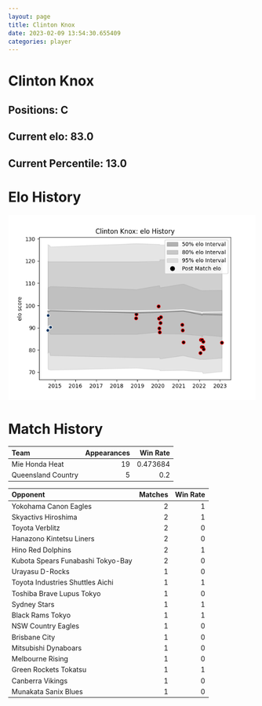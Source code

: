 ```yaml
---  
layout: page  
title: Clinton Knox  
date: 2023-02-09 13:54:30.655409  
categories: player  
---
```

# Clinton Knox

## Positions: C

## Current elo: 83.0

## Current Percentile: 13.0

# Elo History


![elo history](history_ClintonKnox.png)
# Match History


| Team               |   Appearances |   Win Rate |
|:-------------------|--------------:|-----------:|
| Mie Honda Heat     |            19 |   0.473684 |
| Queensland Country |             5 |   0.2      |

| Opponent                          |   Matches |   Win Rate |
|:----------------------------------|----------:|-----------:|
| Yokohama Canon Eagles             |         2 |          1 |
| Skyactivs Hiroshima               |         2 |          1 |
| Toyota Verblitz                   |         2 |          0 |
| Hanazono Kintetsu Liners          |         2 |          0 |
| Hino Red Dolphins                 |         2 |          1 |
| Kubota Spears Funabashi Tokyo-Bay |         2 |          0 |
| Urayasu D-Rocks                   |         1 |          0 |
| Toyota Industries Shuttles Aichi  |         1 |          1 |
| Toshiba Brave Lupus Tokyo         |         1 |          0 |
| Sydney Stars                      |         1 |          1 |
| Black Rams Tokyo                  |         1 |          1 |
| NSW Country Eagles                |         1 |          0 |
| Brisbane City                     |         1 |          0 |
| Mitsubishi Dynaboars              |         1 |          0 |
| Melbourne Rising                  |         1 |          0 |
| Green Rockets Tokatsu             |         1 |          1 |
| Canberra Vikings                  |         1 |          0 |
| Munakata Sanix Blues              |         1 |          0 |